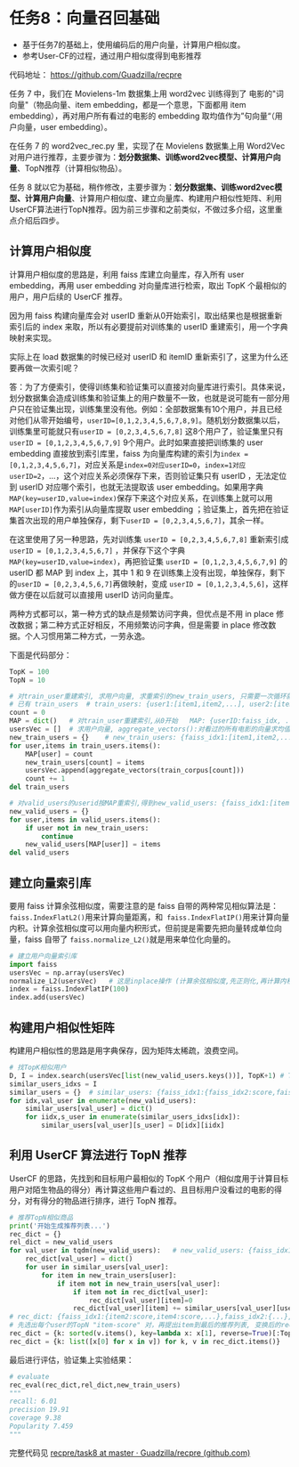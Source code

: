 # 任务8：向量召回基础

- 基于任务7的基础上，使用编码后的用户向量，计算用户相似度。
- 参考User-CF的过程，通过用户相似度得到电影推荐

代码地址： https://github.com/Guadzilla/recpre

任务 7 中，我们在 Movielens-1m 数据集上用 word2vec 训练得到了 电影的"词向量"（物品向量、item embedding，都是一个意思，下面都用 item embedding），再对用户所有看过的电影的 embedding 取均值作为”句向量“（用户向量，user embedding）。

在任务 7 的 word2vec_rec.py 里，实现了在 Movielens 数据集上用 Word2Vec 对用户进行推荐，主要步骤为：**划分数据集、训练word2vec模型、计算用户向量**、TopN推荐（计算相似物品）。

任务 8 就以它为基础，稍作修改，主要步骤为：**划分数据集、训练word2vec模型、计算用户向量**、计算用户相似度、建立向量库、构建用户相似性矩阵、利用UserCF算法进行TopN推荐。因为前三步骤和之前类似，不做过多介绍，这里重点介绍后四步。

## 计算用户相似度

计算用户相似度的思路是，利用 faiss 库建立向量库，存入所有 user embedding，再用 user embedding 对向量库进行检索，取出 TopK 个最相似的用户，用户后续的 UserCF 推荐。

因为用 faiss 构建向量库会对 userID 重新从0开始索引，取出结果也是根据重新索引后的 index 来取，所以有必要提前对训练集的 userID 重建索引，用一个字典映射来实现。

实际上在 load 数据集的时候已经对 userID 和 itemID 重新索引了，这里为什么还要再做一次索引呢？

答：为了方便索引，使得训练集和验证集可以直接对向量库进行索引。具体来说，划分数据集会造成训练集和验证集上的用户数量不一致，也就是说可能有一部分用户只在验证集出现，训练集里没有他。例如：全部数据集有10个用户，并且已经对他们从零开始编号，`userID=[0,1,2,3,4,5,6,7,8,9]`。随机划分数据集以后，训练集里可能就只有`userID = [0,2,3,4,5,6,7,8]` 这8个用户了，验证集里只有 `userID = [0,1,2,3,4,5,6,7,9]` 9个用户。此时如果直接把训练集的 user embedding 直接放到索引库里，faiss 为向量库构建的索引为`index = [0,1,2,3,4,5,6,7]`，对应关系是`index=0对应userID=0`，`index=1对应userID=2`，...，这个对应关系必须保存下来，否则验证集只有 userID ，无法定位到 userID 对应哪个索引，也就无法提取该 user embedding。如果用字典 `MAP(key=userID,value=index)`保存下来这个对应关系，在训练集上就可以用`MAP[userID]`作为索引从向量库提取 user embedding ；验证集上，首先把在验证集首次出现的用户单独保存，剩下`userID = [0,2,3,4,5,6,7]`，其余一样。

在这里使用了另一种思路，先对训练集 `userID = [0,2,3,4,5,6,7,8]` 重新索引成 `userID = [0,1,2,3,4,5,6,7]` ，并保存下这个字典`MAP(key=userID,value=index)`，再把验证集  `userID = [0,1,2,3,4,5,6,7,9]` 的 userID 都 MAP 到 index 上，其中 1 和 9 在训练集上没有出现，单独保存，剩下的`userID = [0,2,3,4,5,6,7]`再做映射，变成 `userID = [0,1,2,3,4,5,6]`，这样做方便在以后就可以直接用 userID 访问向量库。

两种方式都可以，第一种方式的缺点是频繁访问字典，但优点是不用 in place 修改数据；第二种方式正好相反，不用频繁访问字典，但是需要 in place 修改数据。个人习惯用第二种方式，一劳永逸。

下面是代码部分：

```python
TopK = 100
TopN = 10

# 对train_user重建索引, 求用户向量, 求重索引的new_train_users, 只需要一次循环就能做完
# 已有 train_users  # train_users: {user1:[item1,item2,...], user2:[item3,item4,...],...}
count = 0
MAP = dict()   # 对train_user重建索引,从0开始   MAP: {userID:faiss_idx, ...}
usersVec = []  # 求用户向量, aggregate_vectors():对看过的所有电影的向量求均值
new_train_users = {}    # new_train_users: {faiss_idx1:[item1,item2,...],faiss_idx2:[item3,item4,...],...}
for user,items in train_users.items():
    MAP[user] = count
    new_train_users[count] = items
    usersVec.append(aggregate_vectors(train_corpus[count]))
    count += 1
del train_users

# 对valid_users的userid按MAP重索引,得到new_valid_users: {faiss_idx1:[item1,item2,...],faiss_idx2:[item3,item4,...],...}
new_valid_users = {}
for user,items in valid_users.items():
    if user not in new_train_users:
        continue
    new_valid_users[MAP[user]] = items
del valid_users
```

## 建立向量索引库

要用 faiss 计算余弦相似度，需要注意的是 faiss 自带的两种常见相似算法是：`faiss.IndexFlatL2()`用来计算向量距离，和` faiss.IndexFlatIP()`用来计算向量内积。计算余弦相似度可以用向量内积形式，但前提是需要先把向量转成单位向量，faiss 自带了 `faiss.normalize_L2()`就是用来单位化向量的。

```python
# 建立用户向量索引库
import faiss
usersVec = np.array(usersVec)
normalize_L2(usersVec)   # 这是inplace操作 (计算余弦相似度,先正则化,再计算内积)
index = faiss.IndexFlatIP(100)
index.add(usersVec)
```

## 构建用户相似性矩阵

构建用户相似性的思路是用字典保存，因为矩阵太稀疏，浪费空间。

```python
# 找TopK相似用户
D, I = index.search(usersVec[list(new_valid_users.keys())], TopK+1) # TopK要+1,因为底下计算相似度会计算自身一次
similar_users_idxs = I
similar_users = {}  # similar_users: {faiss_idx1:{faiss_idx2:score,faiss_idx4:score,...},faiss_idx2:{...},...}
for idx,val_user in enumerate(new_valid_users):
    similar_users[val_user] = dict()
    for iidx,s_user in enumerate(similar_users_idxs[idx]):
        similar_users[val_user][s_user] = D[idx][iidx]
```

## 利用 UserCF 算法进行 TopN 推荐

UserCF 的思路，先找到和目标用户最相似的 TopK 个用户（相似度用于计算目标用户对陌生物品的得分）再计算这些用户看过的、且目标用户没看过的电影的得分，对有得分的物品进行排序，进行 TopN 推荐。

```python
# 推荐TopN相似商品
print('开始生成推荐列表...')
rec_dict = {}
rel_dict = new_valid_users
for val_user in tqdm(new_valid_users):   # new_valid_users: {faiss_idx1:[item1,item2,...],faiss_idx2:[item3,item4,...],...}
    rec_dict[val_user] = dict()
    for user in similar_users[val_user]:
        for item in new_train_users[user]:
            if item not in new_train_users[val_user]:
                if item not in rec_dict[val_user]:
                    rec_dict[val_user][item]=0
                rec_dict[val_user][item] += similar_users[val_user][user]
# rec_dict: {faiss_idx1:{item2:score,item4:score,...},faiss_idx2:{...},...}
# 先选出每个user的TopN "item-score" 对，再提出item到最后的推荐列表, 变换后的rec_dict: {faiss_idx1:[item2,item4,...],faiss_idx2:[item3,item4,...],...}
rec_dict = {k: sorted(v.items(), key=lambda x: x[1], reverse=True)[:TopN] for k, v in rec_dict.items()}
rec_dict = {k: list([x[0] for x in v]) for k, v in rec_dict.items()}
```

最后进行评估，验证集上实验结果：

```python
# evaluate
rec_eval(rec_dict,rel_dict,new_train_users)
"""
recall: 6.01
precision 19.91
coverage 9.38
Popularity 7.459
"""
```

完整代码见 [recpre/task8 at master · Guadzilla/recpre (github.com)](https://github.com/Guadzilla/recpre/tree/master/task8/word2vec_recall.py)
